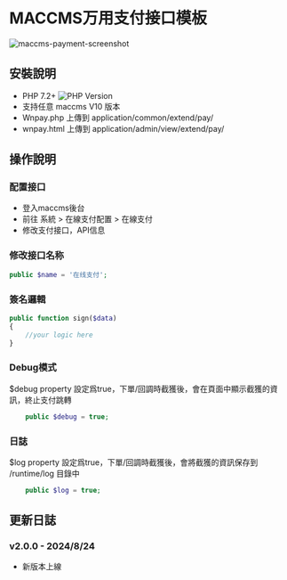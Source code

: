 # MACCMS万用支付接口模板
![maccms-payment-screenshot](https://github.com/user-attachments/assets/8db10920-4b6b-48a7-82ac-9ddad0a7ad47)

## 安裝說明
- PHP 7.2+ ![PHP Version](https://img.shields.io/badge/php-%3E%3D%207.2-8892BF.svg)
- 支持任意 maccms V10 版本
- Wnpay.php 上傳到 application/common/extend/pay/
- wnpay.html 上傳到 application/admin/view/extend/pay/

## 操作說明

### 配置接口
- 登入maccms後台
- 前往 系統 >  在線支付配置 > 在線支付
- 修改支付接口，API信息
### 修改接口名称
```php
public $name = '在线支付';
```
### 簽名邏輯
```php
public function sign($data)
{
    //your logic here
}
```
### Debug模式
$debug property 設定爲true，下單/回調時截獲後，會在頁面中顯示截獲的資訊，終止支付跳轉
```php
    public $debug = true;
```
### 日誌
$log property 設定爲true，下單/回調時截獲後，會將截獲的資訊保存到 /runtime/log 目錄中
```php
    public $log = true;
```

## 更新日誌
### v2.0.0 - 2024/8/24
- 新版本上線

